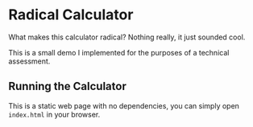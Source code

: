 
# Radical Calculator

What makes this calculator radical? Nothing really, it just sounded cool.

This is a small demo I implemented for the purposes of a technical assessment.

## Running the Calculator

This is a static web page with no dependencies, you can simply open `index.html` in your browser.
